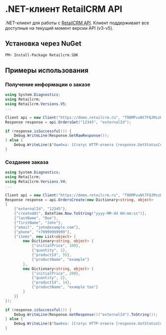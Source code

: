 .NET-клиент RetailCRM API
=========================

.NET-клиент для работы с [RetailCRM API](http://www.retailcrm.ru/docs/Developers/Index). Клиент поддерживает все доступные на текущий момент версии API (v3-v5).

Установка через NuGet
---------------------

``` bash
PM> Install-Package Retailcrm.SDK
```

Примеры использования
---------------------

### Получение информации о заказе

``` csharp
using System.Diagnostics;
using Retailcrm;
using Retailcrm.Versions.V5;
...

Client api = new Client("https://demo.retailcrm.ru", "T9DMPvuNt7FQJMszHUdG8Fkt6xHsqngH");
Response response = api.OrdersGet("12345", "externalId");

if (response.isSuccessful()) {
    Debug.WriteLine(Response.GetRawResponse());
} else {
    Debug.WriteLine($"Ошибка: [Статус HTTP-ответа {response.GetStatusCode().ToString()}]");
}

```
### Создание заказа

``` csharp
using System.Diagnostics;
using Retailcrm;
using Retailcrm.Versions.V4;
...

Client api = new Client("https://demo.retailcrm.ru", "T9DMPvuNt7FQJMszHUdG8Fkt6xHsqngH");
Response response = api.OrdersCreate(new Dictionary<string, object>
{
    {"externalId", "12345"},
    {"createdAt", DateTime.Now.ToString("yyyy-MM-dd HH:mm:ss")},
    {"lastName", "Doe"},
    {"firstName", "John"},
    {"email", "john@example.com"},
    {"phone", "+79999999999"},
    {"items", new List<object> {
        new Dictionary<string, object> {
            {"initialPrice", 100},
            {"quantity", 1},
            {"productId", 55},
            {"productName", "example"}
        },
        new Dictionary<string, object> {
            {"initialPrice", 200},
            {"quantity", 2},
            {"productId", 14},
            {"productName", "example too"}
        }
    }}
});

if (response.isSuccessful()) {
    Debug.WriteLine(Response.GetResponse()["externalId"].ToString());
} else {
    Debug.WriteLine($"Ошибка: [Статус HTTP-ответа {response.GetStatusCode().ToString()}]");
}

```

